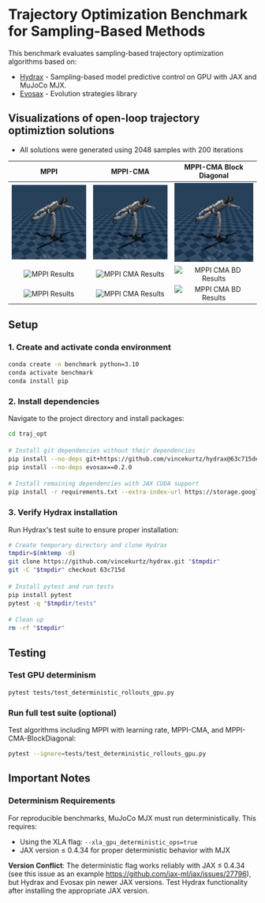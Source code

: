 # Trajectory Optimization Benchmark for Sampling-Based Methods

This benchmark evaluates sampling-based trajectory optimization algorithms based on:
- [Hydrax](https://github.com/vincekurtz/hydrax) - Sampling-based model predictive control on GPU with JAX and MuJoCo MJX.
- [Evosax](https://github.com/RobertTLange/evosax) - Evolution strategies library

## Visualizations of open-loop trajectory optimiztion solutions

* All solutions were generated using 2048 samples with 200 iterations

| MPPI | MPPI-CMA | MPPI-CMA Block Diagonal |
|:----:|:-------------:|:------------------:|
| ![MPPI Results](figures/HumanoidMocap/MPPI.gif) | ![MPPI CMA Results](figures/HumanoidMocap/MPPI_CMA%20lr%3D%281.0%2C%200.1%29.gif) | ![MPPI CMA BD Results](figures/HumanoidMocap/MPPI_CMA_BD%20lr%3D%281.0%2C%200.1%29.gif) |
| ![MPPI Results](figures/PushTUnconstrained/MPPI.gif) | ![MPPI CMA Results](figures/PushTUnconstrained/MPPI_CMA%20lr%3D%281.0%2C%200.1%29.gif) | ![MPPI CMA BD Results](figures/PushTUnconstrained/MPPI_CMA_BD%20lr%3D%281.0%2C%200.1%29.gif) |
| ![MPPI Results](figures/CartPoleUnconstrained/MPPI.gif) | ![MPPI CMA Results](figures/CartPoleUnconstrained/MPPI_CMA%20lr%3D%281.0%2C%200.1%29.gif) | ![MPPI CMA BD Results](figures/CartPoleUnconstrained/MPPI_CMA_BD%20lr%3D%281.0%2C%200.1%29.gif) |

## Setup

### 1. Create and activate conda environment
```bash
conda create -n benchmark python=3.10
conda activate benchmark
conda install pip
```

### 2. Install dependencies
Navigate to the project directory and install packages:
```bash
cd traj_opt

# Install git dependencies without their dependencies
pip install --no-deps git+https://github.com/vincekurtz/hydrax@63c715d#egg=hydrax
pip install --no-deps evosax==0.2.0

# Install remaining dependencies with JAX CUDA support
pip install -r requirements.txt --extra-index-url https://storage.googleapis.com/jax_releases/jax_cuda_releases.html
```

### 3. Verify Hydrax installation
Run Hydrax's test suite to ensure proper installation:
```bash
# Create temporary directory and clone Hydrax
tmpdir=$(mktemp -d)
git clone https://github.com/vincekurtz/hydrax.git "$tmpdir"
git -C "$tmpdir" checkout 63c715d

# Install pytest and run tests
pip install pytest
pytest -q "$tmpdir/tests"

# Clean up
rm -rf "$tmpdir"
```

## Testing

### Test GPU determinism
```bash
pytest tests/test_deterministic_rollouts_gpu.py
```

### Run full test suite (optional)
Test algorithms including MPPI with learning rate, MPPI-CMA, and MPPI-CMA-BlockDiagonal:
```bash
pytest --ignore=tests/test_deterministic_rollouts_gpu.py
```

## Important Notes

### Determinism Requirements
For reproducible benchmarks, MuJoCo MJX must run deterministically. This requires:
- Using the XLA flag: `--xla_gpu_deterministic_ops=true`
- JAX version ≤ 0.4.34 for proper deterministic behavior with MJX

**Version Conflict**: The deterministic flag works reliably with JAX ≤ 0.4.34 (see this issue as an example https://github.com/jax-ml/jax/issues/27796), but Hydrax and Evosax pin newer JAX versions. Test Hydrax functionality after installing the appropriate JAX version.
